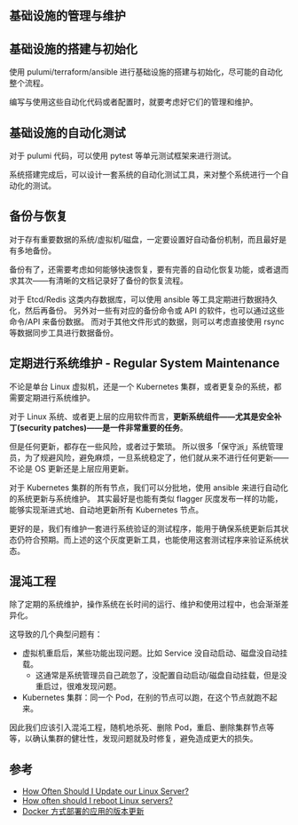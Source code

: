 基础设施的管理与维护
---

## 基础设施的搭建与初始化

使用 pulumi/terraform/ansible 进行基础设施的搭建与初始化，尽可能的自动化整个流程。

编写与使用这些自动化代码或者配置时，就要考虑好它们的管理和维护。

## 基础设施的自动化测试

对于 pulumi 代码，可以使用 pytest 等单元测试框架来进行测试。

系统搭建完成后，可以设计一套系统的自动化测试工具，来对整个系统进行一个自动化的测试。


## 备份与恢复

对于存有重要数据的系统/虚拟机/磁盘，一定要设置好自动备份机制，而且最好是有多地备份。

备份有了，还需要考虑如何能够快速恢复，要有完善的自动化恢复功能，或者退而求其次——有清晰的文档记录好了备份的恢复流程。

对于 Etcd/Redis 这类内存数据库，可以使用 ansible 等工具定期进行数据持久化，然后再备份。
另外对一些有对应的备份命令或 API 的软件，也可以通过这些命令/API 来备份数据。
而对于其他文件形式的数据，则可以考虑直接使用 rsync 等数据同步工具进行数据备份。

## 定期进行系统维护 - Regular System Maintenance

不论是单台 Linux 虚拟机，还是一个 Kubernetes 集群，或者更复杂的系统，都需要定期进行系统维护。

对于 Linux 系统、或者更上层的应用软件而言，**更新系统组件——尤其是安全补丁(security patches)——是一件非常重要的任务**。

但是任何更新，都存在一些风险，或者过于繁琐。
所以很多「保守派」系统管理员，为了规避风险，避免麻烦，一旦系统稳定了，他们就从来不进行任何更新——不论是 OS 更新还是上层应用更新。

对于 Kubernetes 集群的所有节点，我们可以分批地，使用 ansible 来进行自动化的系统更新与系统维护。
其实最好是也能有类似 flagger 灰度发布一样的功能，能够实现渐进式地、自动地更新所有 Kubernetes 节点。

更好的是，我们有维护一套进行系统验证的测试程序，能用于确保系统更新后其状态仍符合预期。而上述的这个灰度更新工具，也能使用这套测试程序来验证系统状态。


## 混沌工程

除了定期的系统维护，操作系统在长时间的运行、维护和使用过程中，也会渐渐差异化。

这导致的几个典型问题有：

- 虚拟机重启后，某些功能出现问题。比如 Service 没自动启动、磁盘没自动挂载。
  - 这通常是系统管理员自己疏忽了，没配置自动启动/磁盘自动挂载，但是没重启过，很难发现问题。
- Kubernetes 集群：同一个 Pod，在别的节点可以跑，在这个节点就跑不起来。

因此我们应该引入混沌工程，随机地杀死、删除 Pod，重启、删除集群节点等等，以确认集群的健壮性，发现问题就及时修复，避免造成更大的损失。

## 参考

- [How Often Should I Update our Linux Server?](https://serverfault.com/questions/9490/how-often-should-i-update-our-linux-server)
- [How often should I reboot Linux servers?](https://serverfault.com/questions/15782/how-often-should-i-reboot-linux-servers)
- [Docker 方式部署的应用的版本更新](https://www.cnblogs.com/kirito-c/p/11338398.html)

